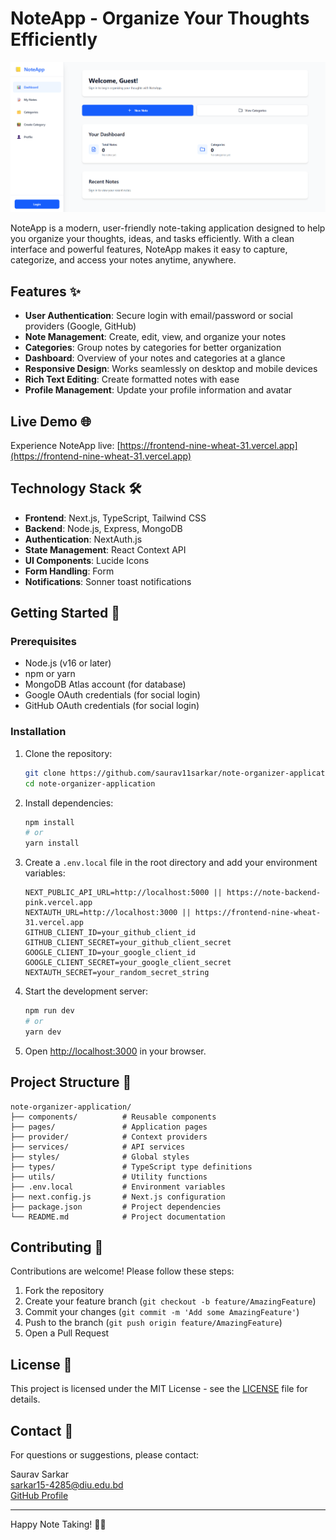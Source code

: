 # NoteApp - Organize Your Thoughts Efficiently

![NoteApp Screenshot](/NoteApplication.png)

NoteApp is a modern, user-friendly note-taking application designed to help you organize your thoughts, ideas, and tasks efficiently. With a clean interface and powerful features, NoteApp makes it easy to capture, categorize, and access your notes anytime, anywhere.

## Features ✨

- **User Authentication**: Secure login with email/password or social providers (Google, GitHub)
- **Note Management**: Create, edit, view, and organize your notes
- **Categories**: Group notes by categories for better organization
- **Dashboard**: Overview of your notes and categories at a glance
- **Responsive Design**: Works seamlessly on desktop and mobile devices
- **Rich Text Editing**: Create formatted notes with ease
- **Profile Management**: Update your profile information and avatar

## Live Demo 🌐

Experience NoteApp live: [https://frontend-nine-wheat-31.vercel.app](https://frontend-nine-wheat-31.vercel.app)

## Technology Stack 🛠️

- **Frontend**: Next.js, TypeScript, Tailwind CSS
- **Backend**: Node.js, Express, MongoDB
- **Authentication**: NextAuth.js
- **State Management**: React Context API
- **UI Components**: Lucide Icons
- **Form Handling**: Form
- **Notifications**: Sonner toast notifications

## Getting Started 🚀

### Prerequisites

- Node.js (v16 or later)
- npm or yarn
- MongoDB Atlas account (for database)
- Google OAuth credentials (for social login)
- GitHub OAuth credentials (for social login)

### Installation

1. Clone the repository:
   ```bash
   git clone https://github.com/saurav11sarkar/note-organizer-application.git
   cd note-organizer-application
   ```

2. Install dependencies:
   ```bash
   npm install
   # or
   yarn install
   ```

3. Create a `.env.local` file in the root directory and add your environment variables:
   ```env
   NEXT_PUBLIC_API_URL=http://localhost:5000 || https://note-backend-pink.vercel.app
   NEXTAUTH_URL=http://localhost:3000 || https://frontend-nine-wheat-31.vercel.app
   GITHUB_CLIENT_ID=your_github_client_id
   GITHUB_CLIENT_SECRET=your_github_client_secret
   GOOGLE_CLIENT_ID=your_google_client_id
   GOOGLE_CLIENT_SECRET=your_google_client_secret
   NEXTAUTH_SECRET=your_random_secret_string
   ```

4. Start the development server:
   ```bash
   npm run dev
   # or
   yarn dev
   ```

5. Open [http://localhost:3000](http://localhost:3000) in your browser.

## Project Structure 📂

```
note-organizer-application/
├── components/          # Reusable components
├── pages/               # Application pages
├── provider/            # Context providers
├── services/            # API services
├── styles/              # Global styles
├── types/               # TypeScript type definitions
├── utils/               # Utility functions
├── .env.local           # Environment variables
├── next.config.js       # Next.js configuration
├── package.json         # Project dependencies
└── README.md            # Project documentation
```

## Contributing 🤝

Contributions are welcome! Please follow these steps:

1. Fork the repository
2. Create your feature branch (`git checkout -b feature/AmazingFeature`)
3. Commit your changes (`git commit -m 'Add some AmazingFeature'`)
4. Push to the branch (`git push origin feature/AmazingFeature`)
5. Open a Pull Request

## License 📄

This project is licensed under the MIT License - see the [LICENSE](LICENSE) file for details.

## Contact 📧

For questions or suggestions, please contact:

Saurav Sarkar  
[sarkar15-4285@diu.edu.bd](mailto:sarkar15-4285@diu.edu.bd)  
[GitHub Profile](https://github.com/saurav11sarkar)

---

Happy Note Taking! 📝✨
